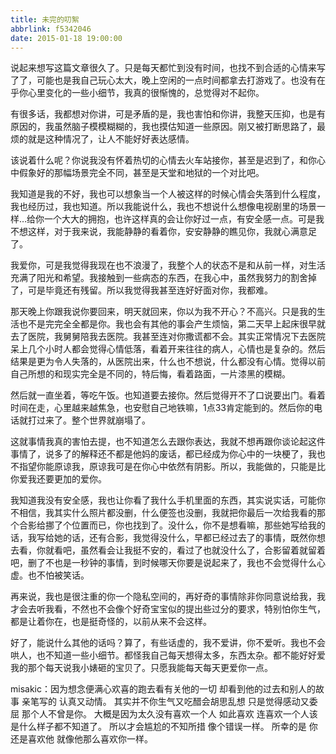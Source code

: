 ```yaml
---
title: 未完的叨絮
abbrlink: f5342046
date: 2015-01-18 19:00:00
---
```


说起来想写这篇文章很久了。只是每天都忙到没有时间，也找不到合适的心情来写了了，可能也是我自己玩心太大，晚上空闲的一点时间都拿去打游戏了。也没有在乎你心里变化的一些小细节，我真的很惭愧的，总觉得对不起你。

有很多话，我都想对你讲，可是矛盾的是，我也害怕和你讲，我整天压抑，也是有原因的，我虽然脑子模模糊糊的，我也摸估知道一些原因。刚又被打断思路了，最烦的就是这种情况了，让人不能好好表达感情。

该说着什么呢？你说我没有怀着热切的心情去火车站接你，甚至是迟到了，和你心中假象好的那幅场景完全不同，甚至是天堂和地狱的一个对比吧。

我知道是我的不好，我也可以想象当一个人被这样的时候心情会失落到什么程度，我也经历过，我也知道。所以我能说什么，我也不想说什么想像电视剧里的场景一样…给你一个大大的拥抱，也许这样真的会让你好过一点，有安全感一点。可是我不想这样，对于我来说，我能静静的看着你，安安静静的瞧见你，我就心满意足了。

我爱你，可是我觉得我现在也不浪漫了，我整个人的状态不是和从前一样，对生活充满了阳光和希望。我接触到一些病态的东西，在我心中，虽然我努力的割舍掉了，可是毕竟还有残留。所以我觉得我甚至连好好面对你，我都难。

那天晚上你跟我说你要回来，明天就回来，你以为我不开心？不高兴。只是我的生活也不是完完全全都是你。我也会有其他的事会产生烦恼，第二天早上起床很早就去了医院，我舅舅陪我去医院。我甚至连对你撒谎都不会。其实正常情况下去医院呆上几个小时人都会觉得心情低落，看着开来往往的病人，心情也是复杂的。然后结果是更为令人失落的，从医院出来，什么也不想说，什么都没有心情。觉得以前自己所想的和现实完全是不同的，特后悔，看着路面，一片漆黑的模糊。

然后就一直坐着，等吃午饭。也知道要去接你。然后觉得开不了口说要出门。看着时间在走，心里越来越焦急，也安慰自己地铁嘛，1点33肯定能到的。然后你的电话就打过来了。整个世界就崩塌了。

这就事情我真的害怕去提，也不知道怎么去跟你表达，我就不想再跟你谈论起这件事情了，说多了的解释还不都是他妈的废话，都已经成为你心中的一块梗了，我也不指望你能原谅我，原谅我可是在你心中依然有阴影。所以，我能做的，只能是比你爱我还要更加的爱你。

我知道我没有安全感，我也让你看了我什么手机里面的东西，其实说实话，可能你不相信，我其实什么照片都没删，什么便签也没删，我就把你最后一次给我看的那个合影给挪了个位置而已，你也找到了。没什么，你不是想看嘛，那些她写给我的话，我写给她的话，还有合影，我觉得没什么，早都已经过去了的事情，既然你想去看，你就看吧，虽然看会让我挺不安的，看过了也就没什么了，合影留着就留着吧，删了不也是一秒钟的事情，到时候哪天你要是说起来了，我也不会觉得什么心虚。也不怕被笑话。

再来说，我也是很注重的你一个隐私空间的，再好奇的事情除非你同意说给我，我才会去听我看，不然也不会像个好奇宝宝似的提出些过分的要求，特别怕你生气，都是让着你在，也是挺奇怪的，以前从来不会这样。

好了，能说什么其他的话吗？算了，有些话虚的，我不爱讲，你不爱听。我也不会哄人，也不知道一些小细节。都怪我自己每天想得太多，东西太杂。都不能好好爱我的那个每天说我小婊砸的宝贝了。只愿我能每天每天更爱你一点。

misakic：因为想念便满心欢喜的跑去看有关他的一切 却看到他的过去和别人的故事 亲笔写的 认真又动情。
其实并不你生气又吃醋会胡思乱想 只是觉得感动又委屈 那个人不曾是你。
大概是因为太久没有喜欢一个人 如此喜欢 连喜欢一个人该是什么样子都不知道了。
所以才会尴尬的不知所措 像个错误一样。
所幸的是 你还是喜欢他 就像他那么喜欢你一样。
